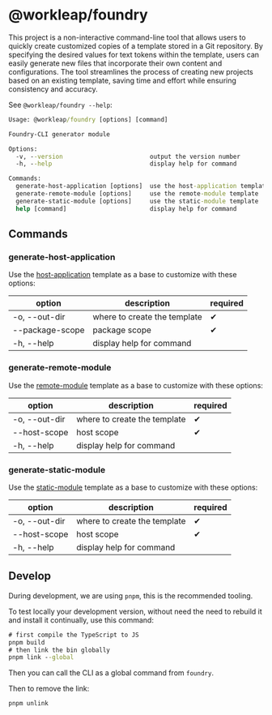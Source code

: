 # @workleap/foundry

This project is a non-interactive command-line tool that allows users to quickly create customized copies of a template
stored in a Git
repository. By specifying the desired values for text tokens within the template, users can easily generate new files
that incorporate their own content and configurations. The tool streamlines the process of creating new projects based
on an existing template, saving time and effort while ensuring consistency and accuracy.

See `@workleap/foundry --help`:

```cmd
Usage: @workleap/foundry [options] [command]

Foundry-CLI generator module

Options:
  -v, --version                        output the version number
  -h, --help                           display help for command

Commands:
  generate-host-application [options]  use the host-application template
  generate-remote-module [options]     use the remote-module template
  generate-static-module [options]     use the static-module template
  help [command]                       display help for command
```

## Commands

### generate-host-application

Use the [host-application](https://github.com/workleap/wl-foundry-cli/tree/main/templates/host-application) template as
a base to customize with these options:

| option                   | description                  | required |
|--------------------------|------------------------------|----------|
| -o, --out-dir <string>   | where to create the template | ✔        |
| --package-scope <string> | package scope                | ✔        |
| -h, --help               | display help for command     |          |

### generate-remote-module

Use the [remote-module](https://github.com/workleap/wl-foundry-cli/tree/main/templates/remote-module) template as
a base to customize with these options:

| option                 | description                  | required |
|------------------------|------------------------------|----------|
| -o, --out-dir <string> | where to create the template | ✔        |
| --host-scope <string>  | host scope                   | ✔        |
| -h, --help             | display help for command     |          |

### generate-static-module

Use the [static-module](https://github.com/workleap/wl-foundry-cli/tree/main/templates/static-module) template as
a base to customize with these options:

| option                 | description                  | required |
|------------------------|------------------------------|----------|
| -o, --out-dir <string> | where to create the template | ✔        |
| --host-scope <string>  | host scope                   | ✔        |
| -h, --help             | display help for command     |          |

## Develop

During development, we are using `pnpm`, this is the recommended tooling.

To test locally your development version, without need the need to rebuild it and install it continually, use this
command:

```cmd
# first compile the TypeScript to JS
pnpm build
# then link the bin globally
pnpm link --global
```

Then you can call the CLI as a global command from `foundry`.

Then to remove the link:

```
pnpm unlink
```
